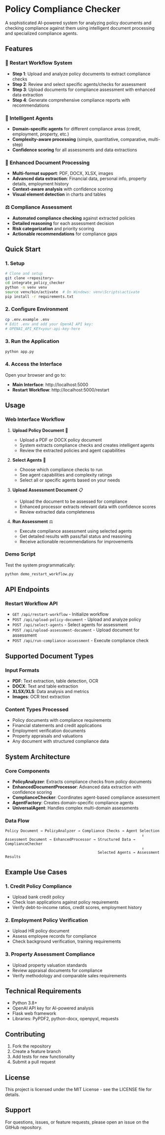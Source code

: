 # Policy Compliance Checker

A sophisticated AI-powered system for analyzing policy documents and checking compliance against them using intelligent document processing and specialized compliance agents.

## Features

### 🔄 **Restart Workflow System**
- **Step 1**: Upload and analyze policy documents to extract compliance checks
- **Step 2**: Review and select specific agents/checks for assessment  
- **Step 3**: Upload documents for compliance assessment with enhanced data extraction
- **Step 4**: Generate comprehensive compliance reports with recommendations

### 🤖 **Intelligent Agents**
- **Domain-specific agents** for different compliance areas (credit, employment, property, etc.)
- **Complexity-aware processing** (simple, quantitative, comparative, multi-step)
- **Confidence scoring** for all assessments and data extractions

### 📄 **Enhanced Document Processing**
- **Multi-format support**: PDF, DOCX, XLSX, images
- **Advanced data extraction**: Financial data, personal info, property details, employment history
- **Context-aware analysis** with confidence scoring
- **Visual element detection** in charts and tables

### ⚖️ **Compliance Assessment**
- **Automated compliance checking** against extracted policies
- **Detailed reasoning** for each assessment decision
- **Risk categorization** and priority scoring
- **Actionable recommendations** for compliance gaps

## Quick Start

### 1. Setup
```bash
# Clone and setup
git clone <repository>
cd integrate_policy_checker
python -m venv venv
source venv/bin/activate  # On Windows: venv\Scripts\activate
pip install -r requirements.txt
```

### 2. Configure Environment
```bash
cp .env.example .env
# Edit .env and add your OpenAI API key:
# OPENAI_API_KEY=your-api-key-here
```

### 3. Run the Application
```bash
python app.py
```

### 4. Access the Interface
Open your browser and go to:
- **Main Interface**: http://localhost:5000
- **Restart Workflow**: http://localhost:5000/restart

## Usage

### Web Interface Workflow

1. **Upload Policy Document** 📄
   - Upload a PDF or DOCX policy document
   - System extracts compliance checks and creates intelligent agents
   - Review the extracted policies and agent capabilities

2. **Select Agents** 🤖
   - Choose which compliance checks to run
   - See agent capabilities and complexity ratings
   - Select all or specific agents based on your needs

3. **Upload Assessment Document** 📋
   - Upload the document to be assessed for compliance
   - Enhanced processor extracts relevant data with confidence scores
   - Review extracted data completeness

4. **Run Assessment** ⚖️
   - Execute compliance assessment using selected agents
   - Get detailed results with pass/fail status and reasoning
   - Receive actionable recommendations for improvements

### Demo Script

Test the system programmatically:
```bash
python demo_restart_workflow.py
```

## API Endpoints

### Restart Workflow API
- `GET /api/restart-workflow` - Initialize workflow
- `POST /api/upload-policy-document` - Upload and analyze policy
- `POST /api/select-agents` - Select agents for assessment
- `POST /api/upload-assessment-document` - Upload document for assessment
- `POST /api/run-compliance-assessment` - Execute compliance check

## Supported Document Types

### Input Formats
- **PDF**: Text extraction, table detection, OCR
- **DOCX**: Text and table extraction
- **XLSX/XLS**: Data analysis and metrics
- **Images**: OCR text extraction

### Content Types Processed
- Policy documents with compliance requirements
- Financial statements and credit applications
- Employment verification documents
- Property appraisals and valuations
- Any document with structured compliance data

## System Architecture

### Core Components
- **PolicyAnalyzer**: Extracts compliance checks from policy documents
- **EnhancedDocumentProcessor**: Advanced data extraction with confidence scoring
- **ComplianceChecker**: Coordinates agent-based compliance assessment
- **AgentFactory**: Creates domain-specific compliance agents
- **UniversalAgent**: Handles complex multi-domain assessments

### Data Flow
```
Policy Document → PolicyAnalyzer → Compliance Checks → Agent Selection
                                                              ↓
Assessment Document → EnhancedProcessor → Structured Data → ComplianceChecker
                                                              ↓
                                          Selected Agents → Assessment Results
```

## Example Use Cases

### 1. Credit Policy Compliance
- Upload bank credit policy
- Check loan applications against policy requirements
- Verify debt-to-income ratios, credit scores, employment history

### 2. Employment Policy Verification
- Upload HR policy document
- Assess employee records for compliance
- Check background verification, training requirements

### 3. Property Assessment Compliance
- Upload property valuation standards
- Review appraisal documents for compliance
- Verify methodology and comparable sales requirements

## Technical Requirements

- Python 3.8+
- OpenAI API key for AI-powered analysis
- Flask web framework
- Libraries: PyPDF2, python-docx, openpyxl, requests

## Contributing

1. Fork the repository
2. Create a feature branch
3. Add tests for new functionality
4. Submit a pull request

## License

This project is licensed under the MIT License - see the LICENSE file for details.

## Support

For questions, issues, or feature requests, please open an issue on the GitHub repository.